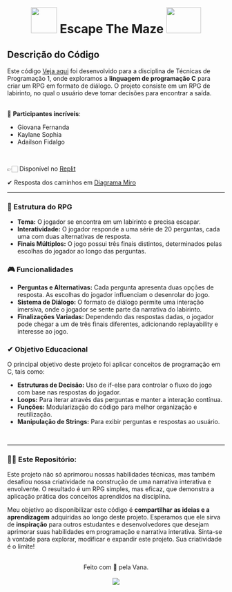 <div align="center">
  <h1><img src="https://media.tenor.com/JfiEuZyOJX4AAAAi/key-turning.gif" width="60" height="60"> Escape The Maze <img src="https://media.tenor.com/JfiEuZyOJX4AAAAi/key-turning.gif" width="80" height="60"></h1>
</div>

## **Descrição do Código**

Este código [Veja aqui](https://github.com/GiovanaMerces/ESCAPE-THE-MAZE/blob/main/main.c) foi desenvolvido para a disciplina de Técnicas de Programação 1, onde exploramos a **linguagem de programação C** para criar um RPG em formato de diálogo. O projeto consiste em um RPG de labirinto, no qual o usuário deve tomar decisões para encontrar a saída.<br>
<br>


📝 **Participantes incríveis**:
* Giovana Fernanda
* Kaylane Sophia
* Adailson Fidalgo

<br>

👉🏻 Disponível no [Replit](https://replit.com/@GiovanaMerces/ESCAPE-THE-MAZE) <br>

✔ Resposta dos caminhos em [Diagrama Miro](https://miro.com/welcomeonboard/THAyajZUU2VvMlBOcm1Bek9STGVxOEMwTDZlUkdydUxkOUV5YlpOdk5qekJSc3JtTDBaVk5BV3pGd2UwTnFERHwzNDU4NzY0NTkzMDYzODc5Nzg5fDI=?share_link_id=728376486309)

---

### **👾 Estrutura do RPG**

* **Tema:** O jogador se encontra em um labirinto e precisa escapar.<br>
* **Interatividade:** O jogador responde a uma série de 20 perguntas, cada uma com duas alternativas de resposta.<br>
* **Finais Múltiplos:** O jogo possui três finais distintos, determinados pelas escolhas do jogador ao longo das perguntas.<br>

  
### **🎮 Funcionalidades**

* **Perguntas e Alternativas:** Cada pergunta apresenta duas opções de resposta. As escolhas do jogador influenciam o desenrolar do jogo.<br>
* **Sistema de Diálogo:** O formato de diálogo permite uma interação imersiva, onde o jogador se sente parte da narrativa do labirinto.<br>
* **Finalizações Variadas:** Dependendo das respostas dadas, o jogador pode chegar a um de três finais diferentes, adicionando replayability e interesse ao jogo.<br>

  
### **✔ Objetivo Educacional**

O principal objetivo deste projeto foi aplicar conceitos de programação em C, tais como:<br>

* **Estruturas de Decisão:** Uso de if-else para controlar o fluxo do jogo com base nas respostas do jogador.<br>
* **Loops:** Para iterar através das perguntas e manter a interação contínua.<br>
* **Funções:** Modularização do código para melhor organização e reutilização.<br>
* **Manipulação de Strings:** Para exibir perguntas e respostas ao usuário.<br>

<br>

---

### 👍🏻 Este Repositório:

Este projeto não só aprimorou nossas habilidades técnicas, mas também desafiou nossa criatividade na construção de uma narrativa interativa e envolvente. O resultado é um RPG simples, mas eficaz, que demonstra a aplicação prática dos conceitos aprendidos na disciplina.<br>

Meu objetivo ao disponibilizar este código é **compartilhar as ideias e a aprendizagem** adquiridas ao longo deste projeto. Esperamos que ele sirva de **inspiração** para outros estudantes e desenvolvedores que desejam aprimorar suas habilidades em programação e narrativa interativa. Sinta-se à vontade para explorar, modificar e expandir este projeto. Sua criatividade é o limite!

<br>

  <div align="center">
   Feito com 💜 pela Vana. <br><br>
    <img src="https://img.shields.io/badge/GitHub-000000?style=for-the-badge&logo=github&logoColor=purple" aling="center"/><a href="https://github.com/GiovanaMerces" >
    </a>
  </div>

